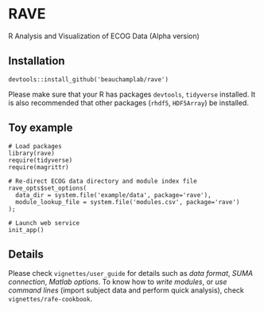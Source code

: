 # RAVE
R Analysis and Visualization of ECOG Data (Alpha version)

## Installation
`devtools::install_github('beauchamplab/rave')`

Please make sure that your R has packages `devtools`, `tidyverse` installed.
It is also recommended that other packages (`rhdf5`, `HDF5Array`) be installed.

## Toy example
```
# Load packages
library(rave)
require(tidyverse)
require(magrittr)

# Re-direct ECOG data directory and module index file
rave_opts$set_options(
  data_dir = system.file('example/data', package='rave'),
  module_lookup_file = system.file('modules.csv', package='rave')
);

# Launch web service
init_app()
```

## Details
Please check `vignettes/user_guide` for details such as 
*data format*, *SUMA connection*, *Matlab options*. To know how to 
*write modules*, or *use command lines* (import subject data and perform 
quick analysis), check `vignettes/rafe-cookbook`.




